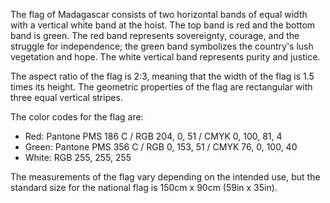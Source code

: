 The flag of Madagascar consists of two horizontal bands of equal width with a vertical white band at the hoist. The top band is red and the bottom band is green. The red band represents sovereignty, courage, and the struggle for independence; the green band symbolizes the country's lush vegetation and hope. The white vertical band represents purity and justice.

The aspect ratio of the flag is 2:3, meaning that the width of the flag is 1.5 times its height. The geometric properties of the flag are rectangular with three equal vertical stripes.

The color codes for the flag are:

- Red: Pantone PMS 186 C / RGB 204, 0, 51 / CMYK 0, 100, 81, 4
- Green: Pantone PMS 356 C / RGB 0, 153, 51 / CMYK 76, 0, 100, 40
- White: RGB 255, 255, 255

The measurements of the flag vary depending on the intended use, but the standard size for the national flag is 150cm x 90cm (59in x 35in).